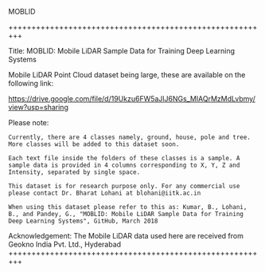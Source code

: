 MOBLID

+++++++++++++++++++++++++++++++++++++++++++++++++++++++++

Title: MOBLID: Mobile LiDAR Sample Data for Training Deep Learning Systems

Mobile LiDAR Point Cloud dataset being large, these are available on the following link:

https://drive.google.com/file/d/19Ukzu6FW5aJlJ6NGs_MIAQrMzMdLvbmy/view?usp=sharing

Please note:

    Currently, there are 4 classes namely, ground, house, pole and tree. More classes will be added to this dataset soon.

    Each text file inside the folders of these classes is a sample. A sample data is provided in 4 columns corresponding to X, Y, Z and Intensity, separated by single space.

    This dataset is for research purpose only. For any commercial use please contact Dr. Bharat Lohani at blohani@iitk.ac.in

    When using this dataset please refer to this as: Kumar, B., Lohani, B., and Pandey, G., "MOBLID: Mobile LiDAR Sample Data for Training Deep Learning Systems", GitHub, March 2018

Acknowledgement: The Mobile LiDAR data used here are received from Geokno India Pvt. Ltd., Hyderabad +++++++++++++++++++++++++++++++++++++++++++++++++++++++++
